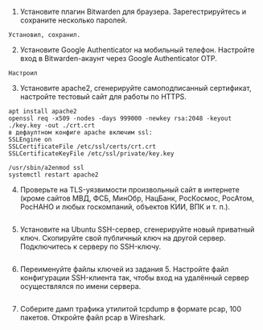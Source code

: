 1. Установите плагин Bitwarden для браузера. Зарегестрируйтесь и сохраните несколько паролей.

```
Установил, сохранил.
```

2. Установите Google Authenticator на мобильный телефон. Настройте вход в Bitwarden-акаунт через Google Authenticator OTP.

```
Настроил
```

3. Установите apache2, сгенерируйте самоподписанный сертификат, настройте тестовый сайт для работы по HTTPS.

```
apt install apache2
openssl req -x509 -nodes -days 999000 -newkey rsa:2048 -keyout ./key.key -out ./crt.crt
в дефаултном конфиге apache включим ssl:
SSLEngine on
SSLCertificateFile /etc/ssl/certs/crt.crt
SSLCertificateKeyFile /etc/ssl/private/key.key

/usr/sbin/a2enmod ssl
systemctl restart apache2
```

4. Проверьте на TLS-уязвимости произвольный сайт в интернете (кроме сайтов МВД, ФСБ, МинОбр, НацБанк, РосКосмос, РосАтом, РосНАНО и любых госкомпаний, объектов КИИ, ВПК и т. п.).

```
```

5. Установите на Ubuntu SSH-сервер, сгенерируйте новый приватный ключ. Скопируйте свой публичный ключ на другой сервер. Подключитесь к серверу по SSH-ключу.

```
```

6. Переименуйте файлы ключей из задания 5. Настройте файл конфигурации SSH-клиента так, чтобы вход на удалённый сервер осуществлялся по имени сервера.

```
```

7. Соберите дамп трафика утилитой tcpdump в формате pcap, 100 пакетов. Откройте файл pcap в Wireshark.

```
```
